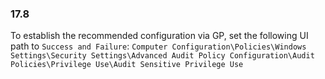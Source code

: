 
### 17.8  
To establish the recommended configuration via GP, set the following UI path to `Success and Failure`: `Computer Configuration\Policies\Windows Settings\Security Settings\Advanced Audit Policy Configuration\Audit Policies\Privilege Use\Audit Sensitive Privilege Use `